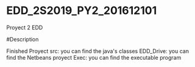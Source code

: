 # EDD_2S2019_PY2_201612101
Proyect 2 EDD

#Description

Finished Proyect
src: you can find the java's classes
EDD_Drive: you can find the Netbeans proyect
Exec: you can find the executable program
